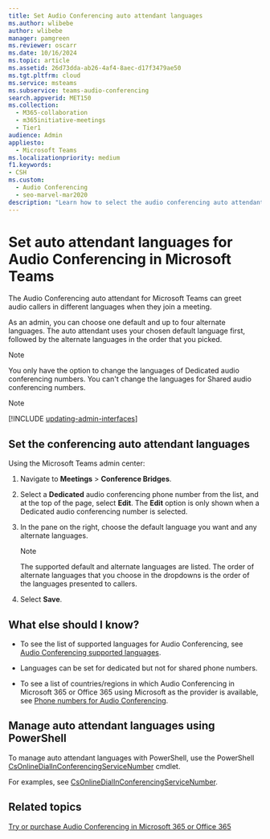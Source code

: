 ```yaml
---
title: Set Audio Conferencing auto attendant languages
ms.author: wlibebe
author: wlibebe
manager: pamgreen
ms.reviewer: oscarr
ms.date: 10/16/2024
ms.topic: article
ms.assetid: 26d73dda-ab26-4af4-8aec-d17f3479ae50
ms.tgt.pltfrm: cloud
ms.service: msteams
ms.subservice: teams-audio-conferencing
search.appverid: MET150
ms.collection: 
  - M365-collaboration
  - m365initiative-meetings
  - Tier1
audience: Admin
appliesto: 
  - Microsoft Teams
ms.localizationpriority: medium
f1.keywords:
- CSH
ms.custom: 
  - Audio Conferencing
  - seo-marvel-mar2020
description: "Learn how to select the audio conferencing auto attendant languages for an audio conferencing number in Microsoft Teams."
---
```


# Set auto attendant languages for Audio Conferencing in Microsoft Teams

The Audio Conferencing auto attendant for Microsoft Teams can greet audio callers in different languages when they join a meeting.
  
As an admin, you can choose one default and up to four alternate languages. The auto attendant uses your chosen default language first, followed by the alternate languages in the order that you picked.
  
> [!NOTE]
> You only have the option to change the languages of Dedicated audio conferencing numbers. You can't change the languages for Shared audio conferencing numbers.

> [!NOTE]
> [!INCLUDE [updating-admin-interfaces](includes/updating-admin-interfaces.md)]
  
## Set the conferencing auto attendant languages

Using the Microsoft Teams admin center:

1. Navigate to **Meetings** > **Conference Bridges**.

2. Select a **Dedicated** audio conferencing phone number from the list, and at the top of the page, select **Edit**. The **Edit** option is only shown when a Dedicated audio conferencing number is selected.

3. In the pane on the right, choose the default language you want and any alternate languages.

    > [!NOTE]
    > The supported default and alternate languages are listed. The order of alternate languages that you choose in the dropdowns is the order of the languages presented to callers.

4. Select **Save**.

## What else should I know?

- To see the list of supported languages for Audio Conferencing, see [Audio Conferencing supported languages](/SkypeForBusiness/audio-conferencing-in-office-365/audio-conferencing-supported-languages).

- Languages can be set for dedicated but not for shared phone numbers.

- To see a list of countries/regions in which Audio Conferencing in Microsoft 365 or Office 365 using Microsoft as the provider is available, see [Phone numbers for Audio Conferencing](phone-numbers-for-audio-conferencing-in-teams.md).

## Manage auto attendant languages using PowerShell

To manage auto attendant languages with PowerShell, use the PowerShell [CsOnlineDialInConferencingServiceNumber](/powershell/module/teams/set-csonlinedialinconferencingtenantsettings) cmdlet.

For examples, see [CsOnlineDialInConferencingServiceNumber](/powershell/module/teams/set-csonlinedialinconferencingtenantsettings).
  
## Related topics

[Try or purchase Audio Conferencing in Microsoft 365 or Office 365](/SkypeForBusiness/audio-conferencing-in-office-365/try-or-purchase-audio-conferencing-in-office-365)
